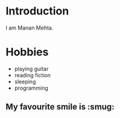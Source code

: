 # Introduction

 I am Manan Mehta.


# Hobbies

 - playing guitar
 - reading fiction
 - sleeping
 - programming

## My favourite smile is :smug:
